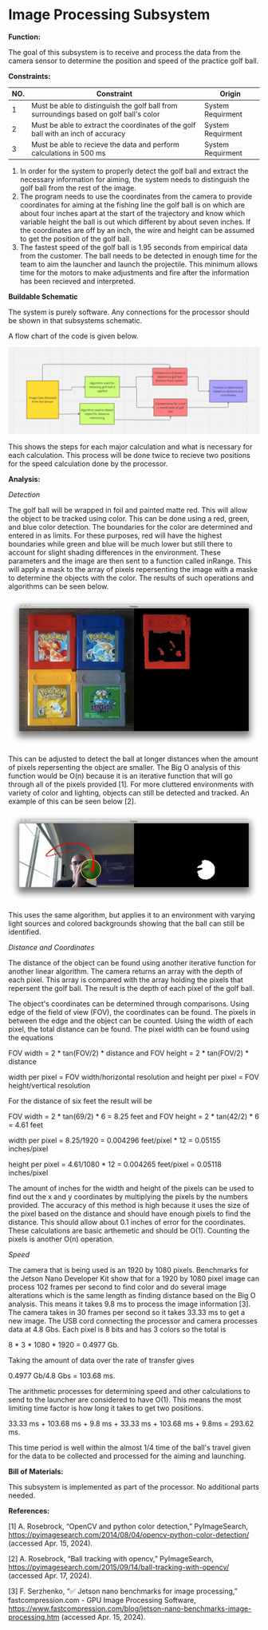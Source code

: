 # Image Processing Subsystem

**Function:**

The goal of this subsystem is to receive and process the data from the camera sensor to determine the position and speed of the practice golf ball.  

**Constraints:**

| NO. | Constraint                                                          | Origin           |
|-----|---------------------------------------------------------------------|------------------|
| 1| Must be able to distinguish the golf ball from surroundings based on golf ball's color| System Requirment|
| 2| Must be able to extract the coordinates of the golf ball with an inch of accuracy| System Requirment|
| 3| Must be able to recieve the data and perform calculations in 500 ms| System Requirment|

1. In order for the system to properly detect the golf ball and extract the necessary information for aiming, the system needs to distinguish the golf ball
   from the rest of the image.
2. The program needs to use the coordinates from the camera to provide coordinates for aiming at the fishing line the golf ball is on which are about four
   inches apart at the start of the trajectory and know which variable height the ball is out which different by about seven inches. If the coordinates are
   off by an inch, the wire and height can be assumed to get the position of the golf ball.
3. The fastest speed of the golf ball is 1.95 seconds from empirical data from the customer. The ball needs to be detected in enough time for the team to
   aim the launcher and launch the projectile. This minimum allows time for the motors to make adjustments and fire after the information has been recieved
   and interpreted.

**Buildable Schematic**

The system is purely software. Any connections for the processor should be shown in that subsystems schematic.

A flow chart of the code is given below.

![Function](../Images/Image_Processing/Flow_Chart.PNG)

This shows the steps for each major calculation and what is necessary for each calculation. This process will be done twice to recieve two positions for the
speed calculation done by the processor.

**Analysis:**

*Detection*

The golf ball will be wrapped in foil and painted matte red. This will allow the object to be tracked using color. This can be done using a red, green, and
blue color detection. The boundaries for the color are determined and entered in as limits. For these purposes, red will have the highest boundaries while
green and blue will be much lower but still there to account for slight shading differences in the environment. These parameters and the image are then sent
to a function called inRange. This will apply a mask to the array of pixels repersenting the image with a maske to determine the objects with the color.
The results of such operations and algorithms can be seen below.

![Function](../Images/Image_Processing/Detecting_Red.png)

This can be adjusted to detect the ball at longer distances when the amount of pixels repersenting the object are smaller. The Big O analysis of this
function would be O(n) because it is an iterative function that will go through all of the pixels provided [1]. For more cluttered environments with
variety of color and lighting, objects can still be detected and tracked. An example of this can be seen below [2].

![Function](../Images/Image_Processing/Detecting_Clutter.png)

This uses the same algorithm, but applies it to an environment with varying light sources and colored backgrounds showing that the ball can still be
identified.


*Distance and Coordinates*

The distance of the object can be found using another iterative function for another linear algorithm. The camera returns an array with the depth of each 
pixel. This array is compared with the array holding the pixels that repersent the golf ball. The result is the depth of each pixel of the golf ball.

The object's coordinates can be determined through comparisons. Using edge of the field of view (FOV), the coordinates can be found. The pixels in between
the edge and the object can be counted. Using the width of each pixel, the total distance can be found. The pixel width can be found using the equations 

FOV width = 2 * tan(FOV/2) * distance and FOV height = 2 * tan(FOV/2) * distance

width per pixel = FOV width/horizontal resolution and height per pixel = FOV height/vertical resolution

For the distance of six feet the result will be

FOV width = 2 * tan(69/2) * 6 = 8.25 feet and FOV height = 2 * tan(42/2) * 6 = 4.61 feet

width per pixel = 8.25/1920 = 0.004296 feet/pixel * 12 = 0.05155 inches/pixel

height per pixel = 4.61/1080 * 12 = 0.004265 feet/pixel = 0.05118 inches/pixel

The amount of inches for the width and height of the pixels can be used to find out the x and y coordinates by multiplying the pixels by the numbers
provided. The accuracy of this method is high because it uses the size of the pixel based on the distance and should have enough pixels to find the
distance. This should allow about 0.1 inches of error for the coordinates. These calculations are basic arthemetic and should be O(1). Counting the pixels is another O(n) operation.

*Speed*

The camera that is being used is an 1920 by 1080 pixels. Benchmarks for the Jetson Nano Developer Kit show that for a 1920 by 1080 pixel image can process 
102 frames per second to find color and do several image alterations which is the same length as finding distance based on the Big O analysis. This means it
takes 9.8 ms to process the image information [3]. The camera takes in 30 frames per second so it takes 33.33 ms to get a new image. The USB cord connecting
the processor and camera processes data at 4.8 Gbs. Each pixel is 8 bits and has 3 colors so the total is 

8 * 3 * 1080 * 1920 = 0.4977 Gb. 

Taking the amount of data over the rate of transfer gives 

0.4977 Gb/4.8 Gbs = 103.68 ms. 

The arithmetic processes for determining speed and other calculations to send to the launcher are considered to have O(1). This means the most limiting time
factor is how long it takes to get two positions. 

33.33 ms + 103.68 ms + 9.8 ms + 33.33 ms + 103.68 ms + 9.8ms = 293.62 ms. 

This time period is well within the almost 1/4 time of the ball's travel given for the data to be collected and processed for the aiming and launching.

**Bill of Materials:**

This subsystem is implemented as part of the processor. No additional parts needed.

**References:**

[1] A. Rosebrock, “OpenCV and python color detection,” PyImageSearch, https://pyimagesearch.com/2014/08/04/opencv-python-color-detection/ 
(accessed Apr. 15, 2024). 

[2] A. Rosebrock, “Ball tracking with opencv,” PyImageSearch, https://pyimagesearch.com/2015/09/14/ball-tracking-with-opencv/ (accessed Apr. 17, 2024). 

[3] F. Serzhenko, “✅ Jetson nano benchmarks for image processing,” fastcompression.com - GPU Image Processing Software,
https://www.fastcompression.com/blog/jetson-nano-benchmarks-image-processing.htm (accessed Apr. 15, 2024). 
